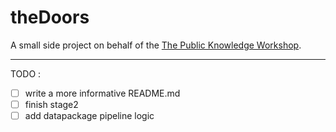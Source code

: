 # theDoors

A small side project on behalf of the [The Public Knowledge Workshop](http://www.hasadna.org.il/).  

---
TODO :
- [ ] write a more informative README.md
- [ ] finish stage2
- [ ] add datapackage pipeline logic
